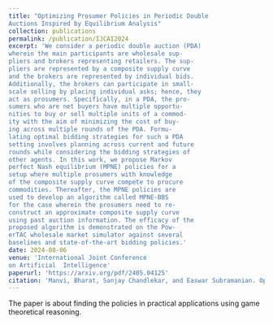 ```yaml
---
title: "Optimizing Prosumer Policies in Periodic Double
Auctions Inspired by Equilibrium Analysis"
collection: publications
permalink: /publication/IJCAI2024
excerpt: 'We consider a periodic double auction (PDA)
wherein the main participants are wholesale sup-
pliers and brokers representing retailers. The sup-
pliers are represented by a composite supply curve
and the brokers are represented by individual bids.
Additionally, the brokers can participate in small-
scale selling by placing individual asks; hence, they
act as prosumers. Specifically, in a PDA, the pro-
sumers who are net buyers have multiple opportu-
nities to buy or sell multiple units of a commod-
ity with the aim of minimizing the cost of buy-
ing across multiple rounds of the PDA. Formu-
lating optimal bidding strategies for such a PDA
setting involves planning across current and future
rounds while considering the bidding strategies of
other agents. In this work, we propose Markov
perfect Nash equilibrium (MPNE) policies for a
setup where multiple prosumers with knowledge
of the composite supply curve compete to procure
commodities. Thereafter, the MPNE policies are
used to develop an algorithm called MPNE-BBS
for the case wherein the prosumers need to re-
construct an approximate composite supply curve
using past auction information. The efficacy of the
proposed algorithm is demonstrated on the Pow-
erTAC wholesale market simulator against several
baselines and state-of-the-art bidding policies.'
date: 2024-08-06
venue: 'International Joint Conference
on Artificial  Intelligence'
paperurl: 'https://arxiv.org/pdf/2405.04125'
citation: 'Manvi, Bharat, Sanjay Chandlekar, and Easwar Subramanian. Optimizing Prosumer Policies in Periodic Double Auctions Inspired by Equilibrium Analysis (Extended Version). arXiv preprint arXiv:2405.04125 (2024).'
---
```

The paper is about finding the policies in practical applications using game theoretical reasoning.


